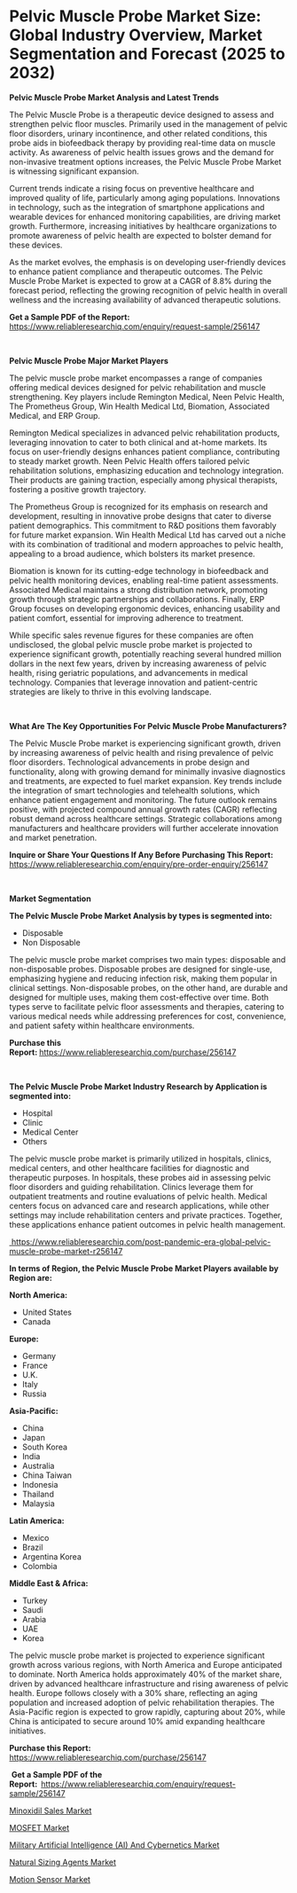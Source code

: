<p><h1>Pelvic Muscle Probe Market Size: Global Industry Overview, Market Segmentation and Forecast (2025 to 2032)</h1></p><p><strong>Pelvic Muscle Probe Market Analysis and Latest Trends</strong></p>
<p><p>The Pelvic Muscle Probe is a therapeutic device designed to assess and strengthen pelvic floor muscles. Primarily used in the management of pelvic floor disorders, urinary incontinence, and other related conditions, this probe aids in biofeedback therapy by providing real-time data on muscle activity. As awareness of pelvic health issues grows and the demand for non-invasive treatment options increases, the Pelvic Muscle Probe Market is witnessing significant expansion.</p><p>Current trends indicate a rising focus on preventive healthcare and improved quality of life, particularly among aging populations. Innovations in technology, such as the integration of smartphone applications and wearable devices for enhanced monitoring capabilities, are driving market growth. Furthermore, increasing initiatives by healthcare organizations to promote awareness of pelvic health are expected to bolster demand for these devices.</p><p>As the market evolves, the emphasis is on developing user-friendly devices to enhance patient compliance and therapeutic outcomes. The Pelvic Muscle Probe Market is expected to grow at a CAGR of 8.8% during the forecast period, reflecting the growing recognition of pelvic health in overall wellness and the increasing availability of advanced therapeutic solutions.</p></p>
<p><strong>Get a Sample PDF of the Report:&nbsp;</strong> <a href="https://www.reliableresearchiq.com/enquiry/request-sample/256147?utm_campaign=121&utm_medium=2&utm_source=Github&utm_content=ia&utm_term=30032025&utm_id=pelvic-muscle-probe">https://www.reliableresearchiq.com/enquiry/request-sample/256147</a></p>
<p>&nbsp;</p>
<p><strong>Pelvic Muscle Probe Major Market Players</strong></p>
<p><p>The pelvic muscle probe market encompasses a range of companies offering medical devices designed for pelvic rehabilitation and muscle strengthening. Key players include Remington Medical, Neen Pelvic Health, The Prometheus Group, Win Health Medical Ltd, Biomation, Associated Medical, and ERP Group. </p><p>Remington Medical specializes in advanced pelvic rehabilitation products, leveraging innovation to cater to both clinical and at-home markets. Its focus on user-friendly designs enhances patient compliance, contributing to steady market growth. Neen Pelvic Health offers tailored pelvic rehabilitation solutions, emphasizing education and technology integration. Their products are gaining traction, especially among physical therapists, fostering a positive growth trajectory.</p><p>The Prometheus Group is recognized for its emphasis on research and development, resulting in innovative probe designs that cater to diverse patient demographics. This commitment to R&D positions them favorably for future market expansion. Win Health Medical Ltd has carved out a niche with its combination of traditional and modern approaches to pelvic health, appealing to a broad audience, which bolsters its market presence.</p><p>Biomation is known for its cutting-edge technology in biofeedback and pelvic health monitoring devices, enabling real-time patient assessments. Associated Medical maintains a strong distribution network, promoting growth through strategic partnerships and collaborations. Finally, ERP Group focuses on developing ergonomic devices, enhancing usability and patient comfort, essential for improving adherence to treatment.</p><p>While specific sales revenue figures for these companies are often undisclosed, the global pelvic muscle probe market is projected to experience significant growth, potentially reaching several hundred million dollars in the next few years, driven by increasing awareness of pelvic health, rising geriatric populations, and advancements in medical technology. Companies that leverage innovation and patient-centric strategies are likely to thrive in this evolving landscape.</p></p>
<p>&nbsp;</p>
<p><strong>What Are The Key Opportunities For Pelvic Muscle Probe Manufacturers?</strong></p>
<p><p>The Pelvic Muscle Probe market is experiencing significant growth, driven by increasing awareness of pelvic health and rising prevalence of pelvic floor disorders. Technological advancements in probe design and functionality, along with growing demand for minimally invasive diagnostics and treatments, are expected to fuel market expansion. Key trends include the integration of smart technologies and telehealth solutions, which enhance patient engagement and monitoring. The future outlook remains positive, with projected compound annual growth rates (CAGR) reflecting robust demand across healthcare settings. Strategic collaborations among manufacturers and healthcare providers will further accelerate innovation and market penetration.</p></p>
<p><strong>Inquire or Share Your Questions If Any Before Purchasing This Report:</strong> <a href="https://www.reliableresearchiq.com/enquiry/pre-order-enquiry/256147?utm_campaign=121&utm_medium=2&utm_source=Github&utm_content=ia&utm_term=30032025&utm_id=pelvic-muscle-probe">https://www.reliableresearchiq.com/enquiry/pre-order-enquiry/256147</a></p>
<p>&nbsp;</p>
<p><strong>Market Segmentation</strong></p>
<p><strong>The Pelvic Muscle Probe Market Analysis by types is segmented into:</strong></p>
<p><ul><li>Disposable</li><li>Non Disposable</li></ul></p>
<p><p>The pelvic muscle probe market comprises two main types: disposable and non-disposable probes. Disposable probes are designed for single-use, emphasizing hygiene and reducing infection risk, making them popular in clinical settings. Non-disposable probes, on the other hand, are durable and designed for multiple uses, making them cost-effective over time. Both types serve to facilitate pelvic floor assessments and therapies, catering to various medical needs while addressing preferences for cost, convenience, and patient safety within healthcare environments.</p></p>
<p><strong>Purchase this Report:&nbsp;</strong><a href="https://www.reliableresearchiq.com/purchase/256147?utm_campaign=121&utm_medium=2&utm_source=Github&utm_content=ia&utm_term=30032025&utm_id=pelvic-muscle-probe">https://www.reliableresearchiq.com/purchase/256147</a></p>
<p>&nbsp;</p>
<p><strong>The Pelvic Muscle Probe Market Industry Research by Application is segmented into:</strong></p>
<p><ul><li>Hospital</li><li>Clinic</li><li>Medical Center</li><li>Others</li></ul></p>
<p><p>The pelvic muscle probe market is primarily utilized in hospitals, clinics, medical centers, and other healthcare facilities for diagnostic and therapeutic purposes. In hospitals, these probes aid in assessing pelvic floor disorders and guiding rehabilitation. Clinics leverage them for outpatient treatments and routine evaluations of pelvic health. Medical centers focus on advanced care and research applications, while other settings may include rehabilitation centers and private practices. Together, these applications enhance patient outcomes in pelvic health management.</p></p>
<p><a href="https://www.reliableresearchiq.com/post-pandemic-era-global-pelvic-muscle-probe-market-r256147?utm_campaign=121&utm_medium=2&utm_source=Github&utm_content=ia&utm_term=30032025&utm_id=pelvic-muscle-probe">&nbsp;https://www.reliableresearchiq.com/post-pandemic-era-global-pelvic-muscle-probe-market-r256147</a></p>
<p><strong>In terms of Region, the Pelvic Muscle Probe Market Players available by Region are:</strong></p>
<p>
    <p> <strong> North America: </strong>
        <ul>
            <li>United States</li>
            <li>Canada</li>
        </ul>
        </p> 
    <p> <strong> Europe: </strong>
        <ul>
            <li>Germany</li>
            <li>France</li>
            <li>U.K.</li>
            <li>Italy</li>
            <li>Russia</li>
        </ul>
        </p> 
    <p> <strong> Asia-Pacific: </strong>
        <ul>
            <li>China</li>
            <li>Japan</li>
            <li>South Korea</li>
            <li>India</li>
            <li>Australia</li>
            <li>China Taiwan</li>
            <li>Indonesia</li>
            <li>Thailand</li>
            <li>Malaysia</li>
        </ul>
        </p> 
    <p> <strong> Latin America: </strong>
        <ul>
            <li>Mexico</li>
            <li>Brazil</li>
            <li>Argentina Korea</li>
            <li>Colombia</li>
        </ul>
        </p> 
    <p> <strong> Middle East & Africa: </strong>
        <ul>
            <li>Turkey</li>
            <li>Saudi</li>
            <li>Arabia</li>
            <li>UAE</li>
            <li>Korea</li>
        </ul>
    </p>
    </p>
<p><p>The pelvic muscle probe market is projected to experience significant growth across various regions, with North America and Europe anticipated to dominate. North America holds approximately 40% of the market share, driven by advanced healthcare infrastructure and rising awareness of pelvic health. Europe follows closely with a 30% share, reflecting an aging population and increased adoption of pelvic rehabilitation therapies. The Asia-Pacific region is expected to grow rapidly, capturing about 20%, while China is anticipated to secure around 10% amid expanding healthcare initiatives.</p></p>
<p><strong>Purchase this Report: </strong><a href="https://www.reliableresearchiq.com/purchase/256147?utm_campaign=121&utm_medium=2&utm_source=Github&utm_content=ia&utm_term=30032025&utm_id=pelvic-muscle-probe">https://www.reliableresearchiq.com/purchase/256147</a></p>
<p>&nbsp;<strong>Get a Sample PDF of the Report:&nbsp;&nbsp;</strong><a href="https://www.reliableresearchiq.com/enquiry/request-sample/256147?utm_campaign=121&utm_medium=2&utm_source=Github&utm_content=ia&utm_term=30032025&utm_id=pelvic-muscle-probe">https://www.reliableresearchiq.com/enquiry/request-sample/256147</a></p>
<p><strong></strong></p>
<p><p><a href="https://github.com/sternymkere4/Market-Research-Report-List-1/blob/main/minoxidil-sales-market.md?utm_campaign=121&utm_medium=2&utm_source=Github&utm_content=ia&utm_term=30032025&utm_id=pelvic-muscle-probe">Minoxidil Sales Market</a></p><p><a href="https://github.com/bauldlimle6h/Market-Research-Report-List-1/blob/main/mosfet-market.md?utm_campaign=121&utm_medium=2&utm_source=Github&utm_content=ia&utm_term=30032025&utm_id=pelvic-muscle-probe">MOSFET Market</a></p><p><a href="https://github.com/shimweummul/Market-Research-Report-List-1/blob/main/military-artificial-intelligence-ai-and-cybernetics-market.md?utm_campaign=121&utm_medium=2&utm_source=Github&utm_content=ia&utm_term=30032025&utm_id=pelvic-muscle-probe">Military Artificial Intelligence (AI) And Cybernetics Market</a></p><p><a href="https://github.com/heinslakey2x/Market-Research-Report-List-1/blob/main/natural-sizing-agents-market.md?utm_campaign=121&utm_medium=2&utm_source=Github&utm_content=ia&utm_term=30032025&utm_id=pelvic-muscle-probe">Natural Sizing Agents Market</a></p><p><a href="https://github.com/buseknoden2b/Market-Research-Report-List-1/blob/main/motion-sensor-market.md?utm_campaign=121&utm_medium=2&utm_source=Github&utm_content=ia&utm_term=30032025&utm_id=pelvic-muscle-probe">Motion Sensor Market</a></p></p>